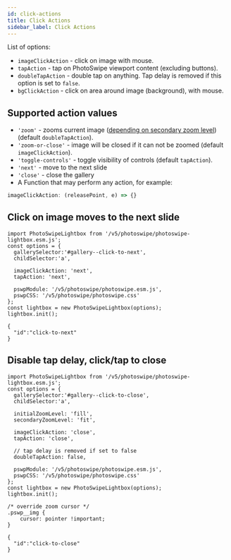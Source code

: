 ```yaml
---
id: click-actions
title: Click Actions
sidebar_label: Click Actions
---
```


List of options:

- `imageClickAction` - click on image with mouse.
- `tapAction` - tap on PhotoSwipe viewport content (excluding buttons).
- `doubleTapAction` - double tap on anything. Tap delay is removed if this option is set to `false`.
- `bgClickAction` - click on area around image (background), with mouse.

## Supported action values

- `'zoom'` - zooms current image ([depending on secondary zoom level](adjusting-zoom-level.md)) (default `doubleTapAction`).
- `'zoom-or-close'` - image will be closed if it can not be zoomed (default `imageClickAction`).
- `'toggle-controls'` - toggle visibility of controls (default `tapAction`).
- `'next'` - move to the next slide
- `'close'` - close the gallery
- A Function that may perform any action, for example:

```js
imageClickAction: (releasePoint, e) => {}
```


## Click on image moves to the next slide

<!-- PhotoSwipe example block START -->
<div class="pswp-example">

```pswp_example js
import PhotoSwipeLightbox from '/v5/photoswipe/photoswipe-lightbox.esm.js';
const options = {
  gallerySelector:'#gallery--click-to-next',
  childSelector:'a',

  imageClickAction: 'next',
  tapAction: 'next',
  
  pswpModule: '/v5/photoswipe/photoswipe.esm.js',
  pswpCSS: '/v5/photoswipe/photoswipe.css'
};
const lightbox = new PhotoSwipeLightbox(options);
lightbox.init();
```

```pswp_example gallery
{ 
  "id":"click-to-next"
}
```

</div> 
<!-- PhotoSwipe example block END -->


## Disable tap delay, click/tap to close

<!-- PhotoSwipe example block START -->
<div class="pswp-example">

```pswp_example js
import PhotoSwipeLightbox from '/v5/photoswipe/photoswipe-lightbox.esm.js';
const options = {
  gallerySelector:'#gallery--click-to-close',
  childSelector:'a',

  initialZoomLevel: 'fill',
  secondaryZoomLevel: 'fit',

  imageClickAction: 'close',
  tapAction: 'close',

  // tap delay is removed if set to false
  doubleTapAction: false,
  
  pswpModule: '/v5/photoswipe/photoswipe.esm.js',
  pswpCSS: '/v5/photoswipe/photoswipe.css'
};
const lightbox = new PhotoSwipeLightbox(options);
lightbox.init();
```

```pswp_example css
/* override zoom cursor */
.pswp__img {
    cursor: pointer !important;
}
```

```pswp_example gallery
{ 
  "id":"click-to-close"
}
```

</div> 
<!-- PhotoSwipe example block END -->
